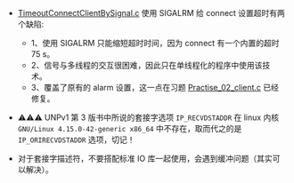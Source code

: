 * [TimeoutConnectClientBySignal.c](https://github.com/YangXiaoHei/Networking/blob/master/UNP/14%20高级%20IO%20函数/progs/TimeoutConnectClientBySignal.c) 使用 SIGALRM 给 connect 设置超时有两个缺陷:
  * 1、使用 SIGALRM 只能缩短超时时间，因为 connect 有一个内置的超时 75 s。
  * 2、信号与多线程的交互很困难，因此只在单线程化的程序中使用该技术。
  * 3、覆盖了原有的 alarm 设置，这一点在习题 [Practise_02_client.c](https://github.com/YangXiaoHei/Networking/blob/master/UNP/14%20高级%20IO%20函数/progs/Practise_02_client.c) 已经修复。

* ⚠️⚠️⚠️ UNPv1 第 3 版书中所说的套接字选项 `IP_RECVDSTADDR` 在 linux 内核 `GNU/Linux 4.15.0-42-generic x86_64` 中不存在，取而代之的是 `IP_ORIRECVDSTADDR` 选项，切记！

* 对于套接字描述符，不要搭配标准 IO 库一起使用，会遇到缓冲问题（其实可以解决）。